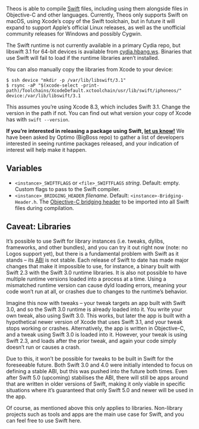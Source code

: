 Theos is able to compile [Swift](https://swift.org/) files, including using them alongside files in Objective-C and other languages. Currently, Theos only supports Swift on macOS, using Xcode’s copy of the Swift toolchain, but in future it will expand to support Apple’s official Linux releases, as well as the unofficial community releases for Windows and possibly Cygwin.

The Swift runtime is not currently available in a primary Cydia repo, but libswift 3.1 for 64-bit devices is available from [cydia.hbang.ws](https://cydia.hbang.ws/). Binaries that use Swift will fail to load if the runtime libraries aren’t installed.

You can also manually copy the libraries from Xcode to your device:

```console
$ ssh device "mkdir -p /var/lib/libswift/3.1"
$ rsync -aP "$(xcode-select -print-path)/Toolchains/XcodeDefault.xctoolchain/usr/lib/swift/iphoneos/" device:/var/lib/libswift/3.1
```

This assumes you’re using Xcode 8.3, which includes Swift 3.1. Change the version in the path if not. You can find out what version your copy of Xcode has with `swift --version`.

**If you’re interested in releasing a package using Swift, [let us know!](https://twitter.com/theosdev)** We have been asked by Optimo (BigBoss repo) to gather a list of developers interested in seeing runtime packages released, and your indication of interest will help make it happen.

## Variables
* `<instance>_SWIFTFLAGS` or `<file>_SWIFTFLAGS` *string*. Default: empty. Custom flags to pass to the Swift compiler.
* `<instance>_BRIDGING_HEADER` *filename*. Default: `<instance>-Bridging-Header.h`. The [Objective-C bridging header](https://developer.apple.com/library/content/documentation/Swift/Conceptual/BuildingCocoaApps/MixandMatch.html) to be imported into all Swift files during compilation.

## Caveat: Libraries
It’s possible to use Swift for library instances (i.e. tweaks, dylibs, frameworks, and other bundles), and you can try it out right now (note: no Logos support yet), but there is a fundamental problem with Swift as it stands – its [ABI](https://en.wikipedia.org/wiki/Application_binary_interface) is not stable. Each release of Swift to date has made major changes that make it impossible to use, for instance, a binary built with Swift 2.3 with the Swift 3.0 runtime libraries. It is also not possible to have multiple runtime versions loaded into a process at a time. Using a mismatched runtime version can cause dyld loading errors, meaning your code won’t run at all, or crashes due to changes to the runtime’s behavior.

Imagine this now with tweaks – your tweak targets an app built with Swift 3.0, and so the Swift 3.0 runtime is already loaded into it. You write your own tweak, also using Swift 3.0. This works, but later the app is built with a hypothetical newer version of Xcode that uses Swift 3.1, and your tweak stops working or crashes. Alternatively, the app is written in Objective-C, and a tweak using Swift 3.0 is loaded into it. However, your tweak is using Swift 2.3, and loads after the prior tweak, and again your code simply doesn’t run or causes a crash.

Due to this, it won’t be possible for tweaks to be built in Swift for the foreseeable future. Both Swift 3.0 and 4.0 were initially intended to focus on defining a stable ABI, but this was pushed into the future both times. Even after Swift 5.0 (upcoming) stabilises the ABI, there will still be apps around that are written in older versions of Swift, making it only viable in specific situations where it’s guaranteed that only Swift 5.0 and newer will be used in the app.

Of course, as mentioned above this only applies to libraries. Non-library projects such as tools and apps are the main use case for Swift, and you can feel free to use Swift here.